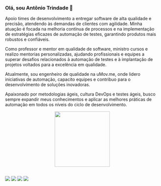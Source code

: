 ### Olá, sou Antônio Trindade 👊

Apoio times de desenvolvimento a entregar software de alta qualidade e precisão, atendendo às demandas de clientes com agilidade. Minha atuação é focada na melhoria contínua de processos e na implementação de estratégias eficazes de automação de testes, garantindo produtos mais robustos e confiáveis.

Como professor e mentor em qualidade de software, ministro cursos e realizo mentorias personalizadas, ajudando profissionais e equipes a superar desafios relacionados à automação de testes e à implantação de projetos voltados para a excelência em qualidade.

Atualmente, sou engenheiro de qualidade na uMov.me, onde lidero iniciativas de automação, capacito equipes e contribuo para o desenvolvimento de soluções inovadoras.

Apaixonado por metodologias ágeis, cultura DevOps e testes ágeis, busco sempre expandir meus conhecimentos e aplicar as melhores práticas de automação em todos os níveis do ciclo de desenvolvimento.

<div align="center">
  <a href="https://github.com/amtrindade">
  <img height="180em" src="https://github-readme-stats.vercel.app/api/top-langs/?username=amtrindade&layout=compact&langs_count=7&theme=dark"/>
</div>

  ##
  
<div> 
    <a href="https://www.youtube.com/channel/UCaAExCOUqsGA4p60w1brlVw" target="_blank"><img src="https://img.shields.io/badge/YouTube-FF0000?style=for-the-badge&logo=youtube&logoColor=white" target="_blank"></a>
    <a href="https://instagram.com/amtrindade" target="_blank"><img src="https://img.shields.io/badge/-Instagram-%23E4405F?style=for-the-badge&logo=instagram&logoColor=white" target="_blank"></a> 	
    <a href = "mailto:amtrindade@gmail.com"><img src="https://img.shields.io/badge/-Gmail-%23333?style=for-the-badge&logo=gmail&logoColor=white" target="_blank"></a>
    <a href="https://www.linkedin.com/in/antoniomoraestrindade/" target="_blank"><img src="https://img.shields.io/badge/-LinkedIn-%230077B5?style=for-the-badge&logo=linkedin&logoColor=white" target="_blank"></a>
</div>
